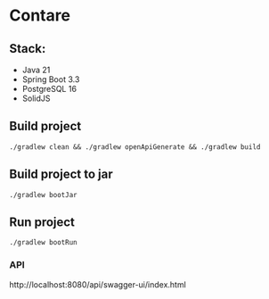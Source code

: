 # Contare
## Stack:
  - Java 21
  - Spring Boot 3.3
  - PostgreSQL 16
  - SolidJS

## Build project
```shell
./gradlew clean && ./gradlew openApiGenerate && ./gradlew build
```

## Build project to jar
```shell
./gradlew bootJar
```

## Run project
```shell
./gradlew bootRun
```

### API 
http://localhost:8080/api/swagger-ui/index.html
